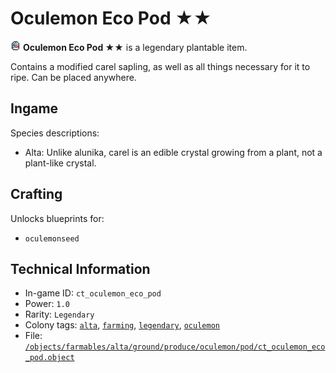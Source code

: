 # Oculemon Eco Pod ★★

<img src="https://raw.githubusercontent.com/Ceterai/Enternia/main/objects/farmables/alta/ground/produce/oculemon/pod/icon.png" alt="Oculemon Eco Pod ★★ icon" loading="lazy" height=16px width="auto" /> **Oculemon Eco Pod ★★** is a legendary plantable item.

Contains a modified carel sapling, as well as all things necessary for it to ripe. Can be placed anywhere.

## Ingame

Species descriptions:

- Alta: Unlike alunika, carel is an edible crystal growing from a plant, not a plant-like crystal.

## Crafting

Unlocks blueprints for:

- `oculemonseed`

## Technical Information

- In-game ID: `ct_oculemon_eco_pod`
- Power: `1.0`
- Rarity: `Legendary`
- Colony tags: [`alta`](https://ceterai.github.io/MyEnternia/Wiki/Tags/Alta), [`farming`](https://ceterai.github.io/MyEnternia/Wiki/Tags/Farming), [`legendary`](https://ceterai.github.io/MyEnternia/Wiki/Tags/Legendary), [`oculemon`](https://ceterai.github.io/MyEnternia/Wiki/Tags/Oculemon)
- File: [`/objects/farmables/alta/ground/produce/oculemon/pod/ct_oculemon_eco_pod.object`](https://github.com/Ceterai/Enternia/blob/main/objects/farmables/alta/ground/produce/oculemon/pod/ct_oculemon_eco_pod.object)

